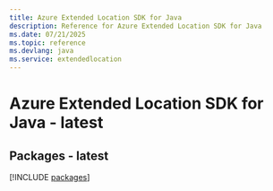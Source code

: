 ```yaml
---
title: Azure Extended Location SDK for Java
description: Reference for Azure Extended Location SDK for Java
ms.date: 07/21/2025
ms.topic: reference
ms.devlang: java
ms.service: extendedlocation
---
```

# Azure Extended Location SDK for Java - latest
## Packages - latest
[!INCLUDE [packages](extended-location-index.md)]